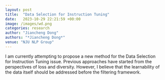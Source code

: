 ```yaml
---
layout: post
title:  "Data Selection for Instruction Tuning"
date:   2023-10-29 22:21:59 +00:00
image: /images/wd.png
categories: research
author: "Jiancheng Dong"
authors: "*Jiancheng Dong*"
venue: "NJU NLP Group"
---
```


I am currently attempting to propose a new method for the Data Selection for Instruction Tuning issue. Previous approaches have started from the perspectives of loss and diversity. However, I believe that the learnability of the data itself should be addressed before the filtering framework.